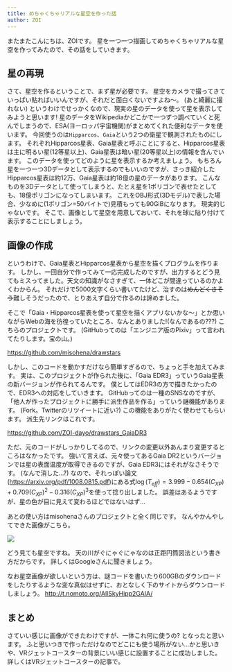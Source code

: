 ```yaml
---
title: めちゃくちゃリアルな星空を作った話
author: ZOI
---
```


またまたこんにちは、ZOIです。
星を一つ一つ描画してめちゃくちゃリアルな星空を作ってみたので、その話をしていきます。

## 星の再現

さて、星空を作るということで、まず星が必要です。
星空をカメラで撮ってきていっぱい貼ればいいんですが、それだと面白くないですよね〜。
(あと綺麗に撮れない)
というわけでせっかくなので、現実の星のデータを使って星を表示してみようと思います!
星のデータをWikipediaかどこかで一つずつ調べていくと死んでしまうので、ESA(ヨーロッパ宇宙機関)がまとめてくれた便利なデータを使います。
今回使うのは`Hipparcos`、`Gaia`という2つの衛星で観測されたものにします。
それぞれHipparcos星表、Gaia星表と呼ぶことにすると、Hipparcos星表は主に明るい星(12等星以上)、Gaia星表は暗い星(20等星以上)の情報を含んでいます。
このデータを使ってどのように星を表示するか考えましょう。
もちろん星を一つ一つ3Dデータとして表示するのでもいいのですが、さっき紹介したHipparcos星表は約12万、Gaia星表は約18億の星のデータがあります。
こんなものを3Dデータとして使ってしまうと、たとえ星を1ポリゴンで表せたとしても、18億ポリゴンになってしまいます。
これをOBJ形式(3Dモデル)で表した場合、少なめに(1ポリゴン=50バイトで)見積もっても90GiBになります。
現実的じゃないです。
そこで、画像として星空を用意しておいて、それを球に貼り付けて表示することにしましょう。

## 画像の作成

というわけで、Gaia星表とHipparcos星表から星空を描くプログラムを作ります。
しかし、一回自分で作ってみて一応完成したのですが、出力するとどう見てもミスってました。天文の知識がなさすぎて、一体どこが間違っているのかよくわからん。
それだけで5000文字くらい書いてたけど、治すのは~~めんどくさそう~~難しそうだったので、とりあえず自分で作るのは諦めました。

そこで「Gaia・Hipparcos星表を使って星空を描くアプリないかな〜」とか思いながらWebの海を彷徨っていたところ、なんとありました!(なんであるの???)
こちらのプロジェクトです。
(GitHubってのは「エンジニア版のPixiv」って言われてたりします。宝の山。)

<https://github.com/misohena/drawstars>

しかし、このコードを動かすだけなら簡単すぎるので、ちょっと手を加えてみます。
実は、このプロジェクトが作られた後に、「Gaia EDR3」っていうGaia星表の新バージョンが作られてるんです。
僕としてはEDR3の方で描きたかったので、EDR3への対応をしていきます。
GitHubってのは一種のSNSなのですが、「他人が作ったプロジェクトに勝手に派生作品を作る」っていう~~謎~~機能があります。
(Fork。Twitterのリツイートに近い?)
この機能をありがたく使わせてもらいます。
派生先リンクはこれです。

<https://github.com/ZOI-dayo/drawstars_GaiaDR3>

ただ、元のコードがしっかりしてるので、リンクの変更以外あんまり変更するところはなかったです。
強いて言えば、元々使ってあるGaia DR2というバージョンでは星の表面温度が取得できるのですが、Gaia EDR3にはそれがなさそうです。
(なんで消した...?)
なので、それっぽい論文(<https://arxiv.org/pdf/1008.0815.pdf>)にある式$\log (T_{eff}) = 3.999 - 0.654 (C_{XP}) + 0.709 (C_{XP})^2 − 0.316(C_{XP})^3$を使って捻り出しました。
誤差はあるようですが、星の色が目に見えて変わるほどではないはず...

あとの使い方はmisohenaさんのプロジェクトと全く同じです。
なんやかんやしてできた画像がこちら。

![](./Assets/drawstars/output.png)

どう見ても星空ですね。
天の川がぐにゃぐにゃなのは正距円筒図法という書き方だからです。
詳しくはGoogleさんに聞きましょう。

なお星空画像が欲しいという方は、謎コードを書いたり600GBのダウンロードをしたりするような変な真似はせずに、おとなしく下のサイトからダウンロードしましょう。
<http://t.nomoto.org/AllSkyHipp2GAIA/>

## まとめ

さていい感じに画像ができたわけですが、一体これ何に使うの? となったと思います。
ふと思いつきで作っただけなのでどこにも使う場所がない...かと思いきや、VRジェットコースターの背景にいい感じに設置することに成功しました。
詳しくはVRジェットコースターの記事で。
